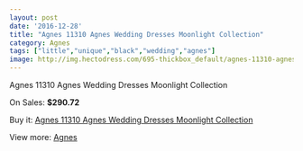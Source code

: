 ```yaml
---
layout: post
date: '2016-12-28'
title: "Agnes 11310 Agnes Wedding Dresses Moonlight Collection"
category: Agnes
tags: ["little","unique","black","wedding","agnes"]
image: http://img.hectodress.com/695-thickbox_default/agnes-11310-agnes-wedding-dresses-moonlight-collection.jpg
---
```

Agnes 11310 Agnes Wedding Dresses Moonlight Collection

On Sales: **$290.72**
<a href="https://www.hectodress.com/agnes/468-agnes-11310-agnes-wedding-dresses-moonlight-collection.html"><amp-img layout="responsive" width="600" height="600" src="//img.hectodress.com/695-thickbox_default/agnes-11310-agnes-wedding-dresses-moonlight-collection.jpg" alt="Agnes 11310 Agnes Wedding Dresses Moonlight Collection 0" /></a>

Buy it: [Agnes 11310 Agnes Wedding Dresses Moonlight Collection](https://www.hectodress.com/agnes/468-agnes-11310-agnes-wedding-dresses-moonlight-collection.html "Agnes 11310 Agnes Wedding Dresses Moonlight Collection")

View more: [Agnes](https://www.hectodress.com/6-agnes "Agnes")